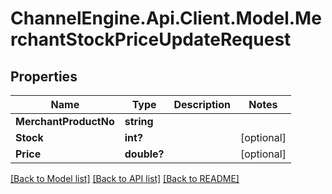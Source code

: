 # ChannelEngine.Api.Client.Model.MerchantStockPriceUpdateRequest
## Properties

Name | Type | Description | Notes
------------ | ------------- | ------------- | -------------
**MerchantProductNo** | **string** |  | 
**Stock** | **int?** |  | [optional] 
**Price** | **double?** |  | [optional] 

[[Back to Model list]](../README.md#documentation-for-models) [[Back to API list]](../README.md#documentation-for-api-endpoints) [[Back to README]](../README.md)

